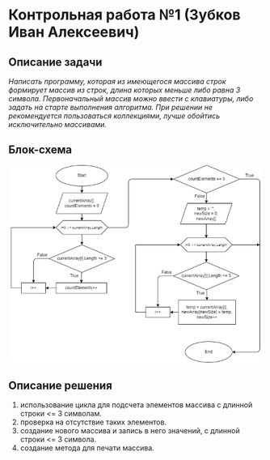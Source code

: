 # Контрольная работа №1 (Зубков Иван Алексеевич)

## Описание задачи
_Написать программу, которая из имеющегося массива строк формирует массив из строк, длина которых меньше либо равна 3 символа. Первоначальный массив можно ввести с клавиатуры, либо задать на старте выполнения алгоритма. При решении не рекомендуется пользоваться коллекциями, лучше обойтись исключительно массивами._

## Блок-схема
![](Flowchart.drawio.png "алгоритм решения")

## Описание решения
1. использование цикла для подсчета элементов массива с длинной строки <= 3 символам.
2. проверка на отсутствие таких элементов.
3. создание нового массива и запись в него значений, с длинной строки <= 3 символа.
4. создание метода для печати массива.